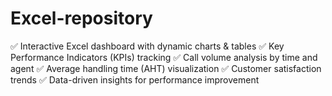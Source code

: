 # Excel-repository
✅ Interactive Excel dashboard with dynamic charts &amp; tables ✅ Key Performance Indicators (KPIs) tracking ✅ Call volume analysis by time and agent ✅ Average handling time (AHT) visualization ✅ Customer satisfaction trends ✅ Data-driven insights for performance improvement
